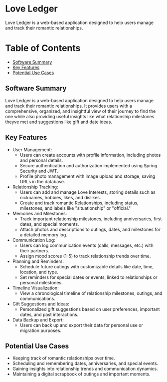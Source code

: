 # Love Ledger

Love Ledger is a web-based application designed to help users manage and track their romantic relationships.

# Table of Contents

- [Software Summary](#software-summary)
- [Key Features](#key-features)
- [Potential Use Cases](#potential-use-cases)

## Software Summary

Love Ledger is a web-based application designed to help users manage and track their romantic relationships. It provides users with a comprehensive, organized, and insightful view of their journey to find the one while also providing useful insights like what relationship milestones theyve met and suggestions like gift and date ideas.

## Key Features
- User Management:
    - Users can create accounts with profile information, including photos and personal details.
    - Secure authentication and authorization implemented using Spring Security and JWT.
    - Profile photo management with image upload and storage, saving URLs in the database.
- Relationship Tracking:
    - Users can add and manage Love Interests, storing details such as nicknames, hobbies, likes, and dislikes.
    - Create and track romantic Relationships, including status, milestones, and labels like "situationship" or "official."
- Memories and Milestones:
    - Track important relationship milestones, including anniversaries, first dates, and special moments.
    - Attach photos and descriptions to outings, dates, and milestones for a detailed memory log.
- Communication Log:
    - Users can log communication events (calls, messages, etc.) with their partners.
    - Assign mood scores (1-5) to track relationship trends over time.
- Planning and Reminders:
    - Schedule future outings with customizable details like date, time, location, and type.
    - Set reminders for special dates or events, linked to relationships or personal milestones.
- Timeline Visualization:
    - View a chronological timeline of relationship milestones, outings, and communications.
- Gift Suggestions and Ideas:
    - Personalized gift suggestions based on user preferences, important dates, and past interactions.
- Data Backup and Export:
    - Users can back up and export their data for personal use or migration purposes.

## Potential Use Cases
- Keeping track of romantic relationships over time.
- Scheduling and remembering dates, anniversaries, and special events.
- Gaining insights into relationship trends and communication dynamics.
- Maintaining a digital scrapbook of outings and important moments.

